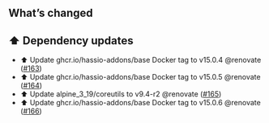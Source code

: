 ## What’s changed

## ⬆️ Dependency updates

- ⬆️ Update ghcr.io/hassio-addons/base Docker tag to v15.0.4 @renovate ([#163](https://github.com/hassio-addons/addon-example/pull/163))
- ⬆️ Update ghcr.io/hassio-addons/base Docker tag to v15.0.5 @renovate ([#164](https://github.com/hassio-addons/addon-example/pull/164))
- ⬆️ Update alpine_3_19/coreutils to v9.4-r2 @renovate ([#165](https://github.com/hassio-addons/addon-example/pull/165))
- ⬆️ Update ghcr.io/hassio-addons/base Docker tag to v15.0.6 @renovate ([#166](https://github.com/hassio-addons/addon-example/pull/166))
